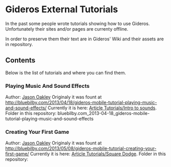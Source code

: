# Gideros External Tutorials

In the past some people wrote tutorials showing how to use Gideros. Unfortunately their sites and/or pages are currenty offline.

In order to preserve them their text are in Gideros' Wiki and their assets are in repository.


## Contents

Below is the list of tutorials and where you can find them.


### Playing Music And Sound Effects
Author: [Jason Oakley](http://bluebilby.com/author/waulokadmin/)
Originaly it was fount at http://bluebilby.com/2013/04/18/gideros-mobile-tutorial-playing-music-and-sound-effects/
Currently it is  here: [Article Tutorials/Intro to sounds](https://wiki.giderosmobile.com/index.php/Article_Tutorials/Intro_to_sounds).
Folder in this repository: bluebilby.com_2013-04-18_gideros-mobile-tutorial-playing-music-and-sound-effects

### Creating Your First Game
Author: [Jason Oakley](http://bluebilby.com/author/waulokadmin/)
Originaly it was fount at http://bluebilby.com/2013/05/08/gideros-mobile-tutorial-creating-your-first-game/
Currently it is here: [Article Tutorials/Square Dodge](https://wiki.giderosmobile.com/index.php/Special:MyLanguage/Article_Tutorials/Square_Dodge).
Folder in this repository: 

